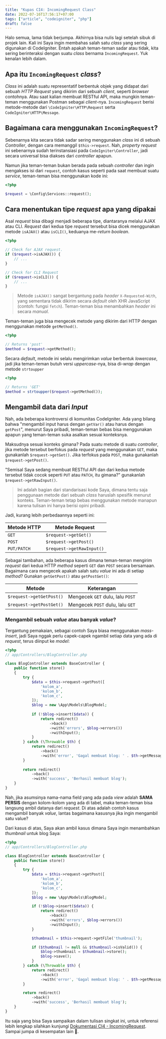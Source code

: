 ```yaml
---
title: "Kupas CI4: IncomingRequest Class"
date: 2022-07-16T17:56:17+07:00
tags: ["article", "codeigniter", "php"]
draft: false
---
```


Halo semua, lama tidak berjumpa. Akhirnya bisa nulis lagi setelah sibuk di projek lain. Kali ini Saya ingin membahas salah satu *class* yang sering digunakan di CodeIgniter. Entah apakah teman-teman sadar atau tidak, kita sering berinteraksi dengan suatu *class* bernama `IncomingRequest`. Yuk kenalan lebih dalam.

## Apa itu `IncomingRequest` *class*?
*Class* ini adalah suatu representatif berbentuk objek yang didapat dari sebuah *HTTP Request* yang dikirim dari sebuah *client*, seperti *browser* contohnya. Atau saat kalian membuat RESTful API, maka mungkin teman-teman menggunakan Postman sebagai *client*-nya. `IncomingRequest` berisi metode-metode dari `\CodeIgniter\HTTP\Request` serta `CodeIgniter\HTTP\Message`.

## Bagaimana cara menggunakan `IncomingRequest`?
Sebenarnya kita secara tidak sadar sering menggunakan *class* ini di sebuah *Controller*, dengan cara memanggil `$this->request`. Nah, *property request* ini sebenarnya sudah terinstansiasi pada `CodeIgniter\Controller`, jadi secara universal bisa diakses dari *controller* apapun.

Namun jika teman-teman bukan berada pada sebuah *controller* dan ingin mengakses isi dari `request`, contoh kasus seperti pada saat membuat suatu *service*, teman-teman bisa menggunakan kode ini:
```php
<?php

$request = \Config\Services::request();
```

## Cara menentukan tipe *request* apa yang dipakai
Asal *request* bisa dibagi menjadi beberapa tipe, diantaranya melalui AJAX atau CLI. *Request* dari kedua tipe *request* tersebut bisa dicek menggunakan metode `isAJAX()` atau `isCLI()`, keduanya me-*return boolean*.
```php
<?php

// Check for AJAX request.
if ($request->isAJAX()) {
    // ...
}

// Check for CLI Request
if ($request->isCLI()) {
    // ...
}
```

> Metode `isAJAX()` sangat bergantung pada *header* `X-Requested-With`, yang sementara tidak dikirim secara *default* oleh XHR JavaScript (contoh: fungsi `fetch`). Teman-teman bisa menambahkan *header* ini secara *manual*.

Teman-teman juga bisa mengecek metode yang dikirim dari HTTP dengan menggunakan metode `getMethod()`.
```php
<?php

// Returns 'post'
$method = $request->getMethod();
```

Secara *default*, metode ini selalu mengirimkan *value* berbentuk *lowercase*, jadi jika teman-teman butuh versi *uppercase*-nya, bisa di-*wrap* dengan metode `strtoupper`
```php
<?php

// Returns 'GET'
$method = strtoupper($request->getMethod());
```

## Mengambil data dari *Input*
Nah, ada beberapa kontroversi di komunitas CodeIgniter. Ada yang bilang bahwa "mengambil input harus dengan `getVar()` atau harus dengan `getPost`", menurut Saya pribadi, teman-teman bebas bisa menggunakan apapun yang teman-teman suka asalkan sesuai konteksnya.

Maksudnya sesuai konteks gimana? Pada suatu metode di suatu *controller*, jika metode tersebut berfokus pada *request* yang menggunakan `GET`, maka gunakanlah `$request->getGet()`. Jika terfokus pada `POST`, maka gunakanlah `$request->getPost()`.

"Semisal Saya sedang membuat RESTful API dan dari kedua metode tersebut tidak cocok seperti `PUT` atau `PATCH`, itu gimana?" gunakanlah `$request->getRawInput()`.

>Ini adalah bagian dari standarisasi kode Saya, dimana tentu saja penggunaan metode dari sebuah *class* haruslah spesifik menurut konteks. Teman-teman tetap bebas menggunakan metode manapun karena tulisan ini hanya berisi opini pribadi.

Jadi, kurang lebih perbedaannya seperti ini:

| Metode HTTP | Metode Request |
| --- | --- |
| `GET` | `$request->getGet()` |
| `POST` | `$request->getPost()` |
| `PUT/PATCH` | `$request->getRawInput()` |

Sebagai tambahan, ada beberapa kasus dimana teman-teman mengirim *request* dari kedua HTTP *method* seperti `GET` dan `POST` secara bersamaan. Bagaimana cara mengecek apakah salah satu *value* ini ada di setiap *method*? Gunakan `getGetPost()` atau `getPostGet()`:


| Metode | Keterangan |
| --- | --- |
| `$request->getGetPost()` | Mengecek `GET` dulu, lalu `POST` |
| `$request->getPostGet()` | Mengecek `POST` dulu, lalu `GET` |

### Mengambil sebuah *value* atau banyak *value*?
Tergantung pemakaian, sebagai contoh Saya biasa menggunakan *mass-insert*, jadi Saya nggak perlu capek-capek ngambil setiap data yang ada di *request*, terus diinput ke *model*:
```php
<?php
// app/Controllers/BlogController.php

class BlogController extends BaseController {
    public function store()
    {
        try {
            $data = $this->request->getPost([
                'kolom_a',
                'kolom_b',
                'kolom_c',
            ]);
            $blog = new \App\Models\BlogModel;
            
            if (!$blog->insert($data)) {
                return redirect()
                    ->back()
                    ->with('errors', $blog->errors())
                    ->withInput();
            }
        } catch (\Throwable $th) {
            return redirect()
                ->back()
                ->with('error', 'Gagal membuat blog: ' . $th->getMessage());
        }
        
        return redirect()
            ->back()
            ->with('success', 'Berhasil membuat blog');
    }
}
```

Nah, jika asumsinya nama-nama field yang ada pada *view* adalah **SAMA PERSIS** dengan kolom-kolom yang ada di tabel, maka teman-teman bisa langsung ambil datanya dari *request*. Di atas adalah contoh kasus mengambil banyak *value*, lantas bagaimana kasusnya jika ingin mengambil satu value?

Dari kasus di atas, Saya akan ambil kasus dimana Saya ingin menambahkan *thumbnail* untuk blog Saya:
```php
<?php
// app/Controllers/BlogController.php

class BlogController extends BaseController {
    public function store()
    {
        try {
            $data = $this->request->getPost([
                'kolom_a',
                'kolom_b',
                'kolom_c',
            ]);
            $blog = new \App\Models\BlogModel;

            if (!$blog->insert($data)) {
                return redirect()
                    ->back()
                    ->with('errors', $blog->errors())
                    ->withInput();
            }

            $thumbnail = $this->request->getFile('thumbnail');

            if ($thumbnail != null && $thumbnail->isValid()) {
                $blog->thumbnail = $thumbnail->store();
                $blog->save();
            }
        } catch (\Throwable $th) {
            return redirect()
                ->back()
                ->with('error', 'Gagal membuat blog: ' . $th->getMessage());
        }

        return redirect()
            ->back()
            ->with('success', 'Berhasil membuat blog');
    }
}
```

Itu saja yang bisa Saya sampaikan dalam tulisan singkat ini, untuk referensi lebih lengkap silahkan kunjungi [Dokumentasi CI4 - IncomingRequest](https://www.codeigniter.com/user_guide/incoming/incomingrequest.html). Sampai jumpa di kesempatan lain 👋.
